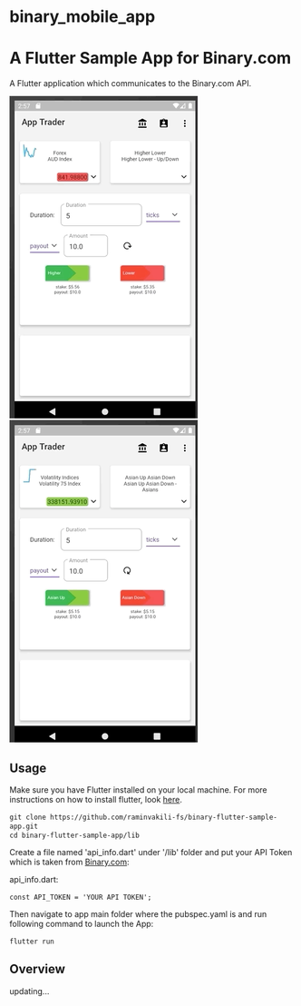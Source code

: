 # binary_mobile_app




# A Flutter Sample App for Binary.com

A Flutter application which communicates to the Binary.com API.

![](app_trader_01.gif)   ![](app_trader_02.gif) 


## Usage

Make sure you have Flutter installed on your local machine. For more instructions on how to install flutter, look [here](https://flutter.io/docs/get-started/install).

```
git clone https://github.com/raminvakili-fs/binary-flutter-sample-app.git
cd binary-flutter-sample-app/lib

```

Create a file named 'api_info.dart' under '/lib' folder and put your API Token which is taken from [Binary.com](https://www.binary.com/en/user/security/api_tokenws.html):

api_info.dart:
```
const API_TOKEN = 'YOUR API TOKEN';
```

Then navigate to app main folder where the pubspec.yaml is and run following command to launch the App:
```
flutter run
```

## Overview

updating...


